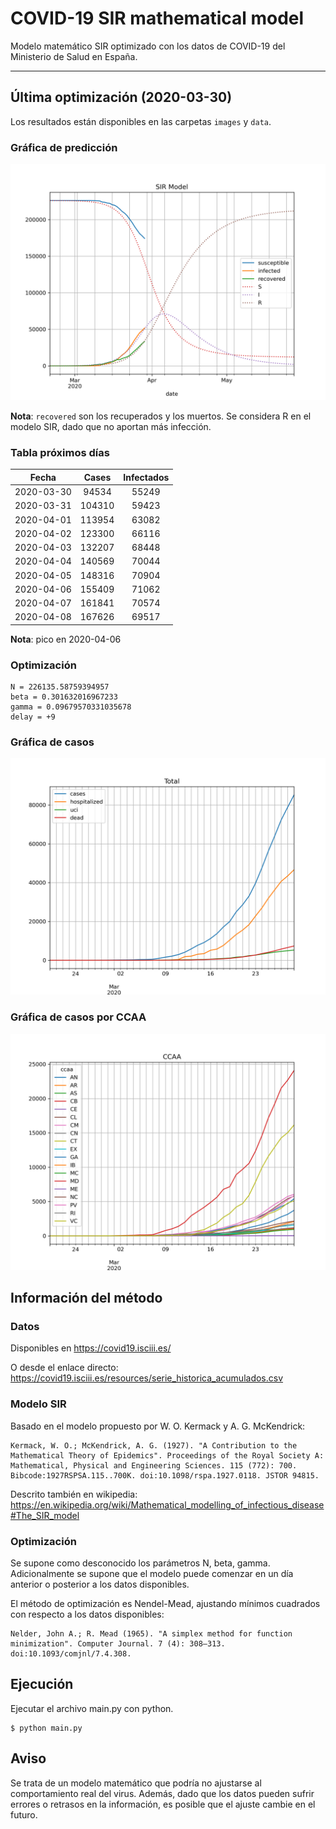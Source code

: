 # COVID-19 SIR mathematical model

Modelo matemático SIR optimizado con los datos de COVID-19 del Ministerio de Salud en España.

-----

## Última optimización (2020-03-30)

Los resultados están disponibles en las carpetas `images` y `data`.

### Gráfica de predicción

![sir](https://github.com/agastalver/sir-covid-19-spain/raw/master/images/generated-sir.png "SIR Model")

**Nota**: `recovered` son los recuperados y los muertos. Se considera R en el modelo SIR, dado que no aportan más infección.

### Tabla próximos días

| Fecha      | Cases  | Infectados |
|:----------:|:------:|:----------:|
| 2020-03-30 |  94534 | 55249      |
| 2020-03-31 | 104310 | 59423      |
| 2020-04-01 | 113954 | 63082      |
| 2020-04-02 | 123300 | 66116      |
| 2020-04-03 | 132207 | 68448      |
| 2020-04-04 | 140569 | 70044      |
| 2020-04-05 | 148316 | 70904      |
| 2020-04-06 | 155409 | 71062      |
| 2020-04-07 | 161841 | 70574      |
| 2020-04-08 | 167626 | 69517      |

**Nota**: pico en 2020-04-06

### Optimización

```
N = 226135.58759394957
beta = 0.301632016967233
gamma = 0.09679570331035678
delay = +9
```
### Gráfica de casos

![total](https://github.com/agastalver/sir-covid-19-spain/raw/master/images/generated-total.png "Total cases")

### Gráfica de casos por CCAA

![ccaa](https://github.com/agastalver/sir-covid-19-spain/raw/master/images/generated-ccaa.png "CCAA cases")

## Información del método

### Datos

Disponibles en https://covid19.isciii.es/

O desde el enlace directo: https://covid19.isciii.es/resources/serie_historica_acumulados.csv

### Modelo SIR

Basado en el modelo propuesto por W. O. Kermack y A. G. McKendrick:

```
Kermack, W. O.; McKendrick, A. G. (1927). "A Contribution to the Mathematical Theory of Epidemics". Proceedings of the Royal Society A: Mathematical, Physical and Engineering Sciences. 115 (772): 700. Bibcode:1927RSPSA.115..700K. doi:10.1098/rspa.1927.0118. JSTOR 94815.
```

Descrito también en wikipedia: https://en.wikipedia.org/wiki/Mathematical_modelling_of_infectious_disease#The_SIR_model

### Optimización

Se supone como desconocido los parámetros N, beta, gamma. Adicionalmente se supone que el modelo puede comenzar en un día anterior o posterior a los datos disponibles.

El método de optimización es Nendel-Mead, ajustando mínimos cuadrados con respecto a los datos disponibles:

```
Nelder, John A.; R. Mead (1965). "A simplex method for function minimization". Computer Journal. 7 (4): 308–313. doi:10.1093/comjnl/7.4.308.
```

## Ejecución

Ejecutar el archivo main.py con python.

```
$ python main.py
```

## Aviso

Se trata de un modelo matemático que podría no ajustarse al comportamiento real del virus. Además, dado que los datos pueden sufrir errores o retrasos en la información, es posible que el ajuste cambie en el futuro.
